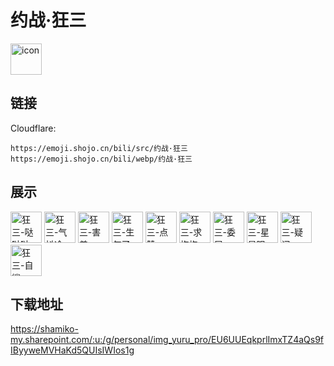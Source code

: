# 约战·狂三
<img src="https://emoji.shojo.cn/bili/src/约战·狂三/icon.png" width="50" height="50" alt="icon">

## 链接
Cloudflare:
```
https://emoji.shojo.cn/bili/src/约战·狂三
https://emoji.shojo.cn/bili/webp/约战·狂三
```
## 展示
<img src="https://emoji.shojo.cn/bili/src/约战·狂三/狂三-哒哒哒.png" width="50" height="50" alt="狂三-哒哒哒">
<img src="https://emoji.shojo.cn/bili/src/约战·狂三/狂三-气抖冷.png" width="50" height="50" alt="狂三-气抖冷">
<img src="https://emoji.shojo.cn/bili/src/约战·狂三/狂三-害羞.png" width="50" height="50" alt="狂三-害羞">
<img src="https://emoji.shojo.cn/bili/src/约战·狂三/狂三-生气了.png" width="50" height="50" alt="狂三-生气了">
<img src="https://emoji.shojo.cn/bili/src/约战·狂三/狂三-点赞.png" width="50" height="50" alt="狂三-点赞">
<img src="https://emoji.shojo.cn/bili/src/约战·狂三/狂三-求抱抱.png" width="50" height="50" alt="狂三-求抱抱">
<img src="https://emoji.shojo.cn/bili/src/约战·狂三/狂三-委屈.png" width="50" height="50" alt="狂三-委屈">
<img src="https://emoji.shojo.cn/bili/src/约战·狂三/狂三-星星眼.png" width="50" height="50" alt="狂三-星星眼">
<img src="https://emoji.shojo.cn/bili/src/约战·狂三/狂三-疑问.png" width="50" height="50" alt="狂三-疑问">
<img src="https://emoji.shojo.cn/bili/src/约战·狂三/狂三-自鲨.png" width="50" height="50" alt="狂三-自鲨">

## 下载地址

https://shamiko-my.sharepoint.com/:u:/g/personal/img_yuru_pro/EU6UUEqkprlImxTZ4aQs9fIByyweMVHaKd5QUIsIWIos1g